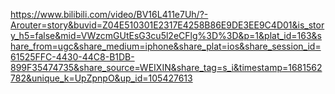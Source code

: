 https://www.bilibili.com/video/BV16L411e7Uh/?-Arouter=story&buvid=Z04E510301E2317E4258B86E9DE3EE9C4D01&is_story_h5=false&mid=VWzcmGUtEsG3cu5l2eCFlg%3D%3D&p=1&plat_id=163&share_from=ugc&share_medium=iphone&share_plat=ios&share_session_id=61525FFC-4430-44C8-B1DB-899F35474735&share_source=WEIXIN&share_tag=s_i&timestamp=1681562782&unique_k=UpZpnpO&up_id=105427613

